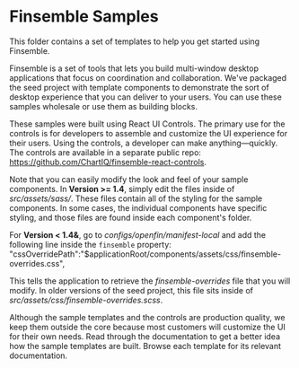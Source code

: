#  Finsemble Samples

This folder contains a set of templates to help you get started using Finsemble. 

Finsemble is a set of tools that lets you build multi-window desktop applications that focus on coordination and collaboration. We've packaged the seed project with template components to demonstrate the sort of desktop experience that you can deliver to your users. You can use these samples wholesale or use them as building blocks. 

These samples were built using React UI Controls. The primary use for the controls is for developers to assemble and customize the UI experience for their users. Using the controls, a developer can make anything&mdash;quickly. The controls are available in a separate public repo: https://github.com/ChartIQ/finsemble-react-controls. 

Note that you can easily modify the look and feel of your sample components. In **Version >= 1.4**, simply edit the files inside of *src/assets/sass/*. These files contain all of the styling for the sample components. In some cases, the individual components have specific styling, and those files are found inside each component's folder.

For **Version < 1.4&**, go to *configs/openfin/manifest-local* and add the following line inside the `finsemble` property: "cssOverridePath":"$applicationRoot/components/assets/css/finsemble-overrides.css",

This tells the application to retrieve the *finsemble-overrides* file  that you will modify. In older versions of the seed project, this file sits inside of *src/assets/css/finsemble-overrides.scss*. 

Although the sample templates and the controls are production quality, we keep them outside the core because most customers will customize the UI for their own needs. Read through the documentation to get a better idea how the sample templates are built. Browse each template for its relevant documentation. 
